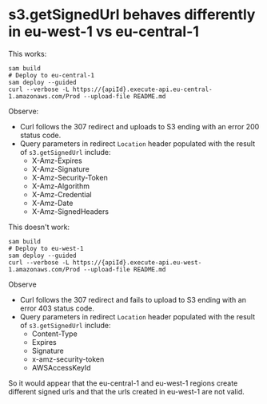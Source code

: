 # s3.getSignedUrl behaves differently in eu-west-1 vs eu-central-1

This works:

```
sam build
# Deploy to eu-central-1
sam deploy --guided 
curl --verbose -L https://{apiId}.execute-api.eu-central-1.amazonaws.com/Prod --upload-file README.md 
```

Observe: 
 - Curl follows the 307 redirect and uploads to S3 ending with an error 200 status code.
- Query parameters in redirect `Location` header populated with the result of `s3.getSignedUrl` include:
   - X-Amz-Expires
   - X-Amz-Signature
   - X-Amz-Security-Token
   - X-Amz-Algorithm
   - X-Amz-Credential
   - X-Amz-Date
   - X-Amz-SignedHeaders
   
This doesn't work:

```
sam build
# Deploy to eu-west-1
sam deploy --guided 
curl --verbose -L https://{apiId}.execute-api.eu-west-1.amazonaws.com/Prod --upload-file README.md 
```

Observe
 - Curl follows the 307 redirect and fails to upload to S3 ending with an error 403 status code.
- Query parameters in redirect `Location` header populated with the result of `s3.getSignedUrl` include:
   - Content-Type
   - Expires
   - Signature
   - x-amz-security-token
   - AWSAccessKeyId

So it would appear that the eu-central-1 and eu-west-1 regions create different signed urls and that the urls created
in eu-west-1 are not valid.
